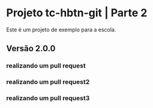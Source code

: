 # Projeto tc-hbtn-git | Parte 2

Este é um projeto de exemplo para a escola.

## Versão 2.0.0

### realizando um pull request
### realizando um pull request2
### realizando um pull request3

